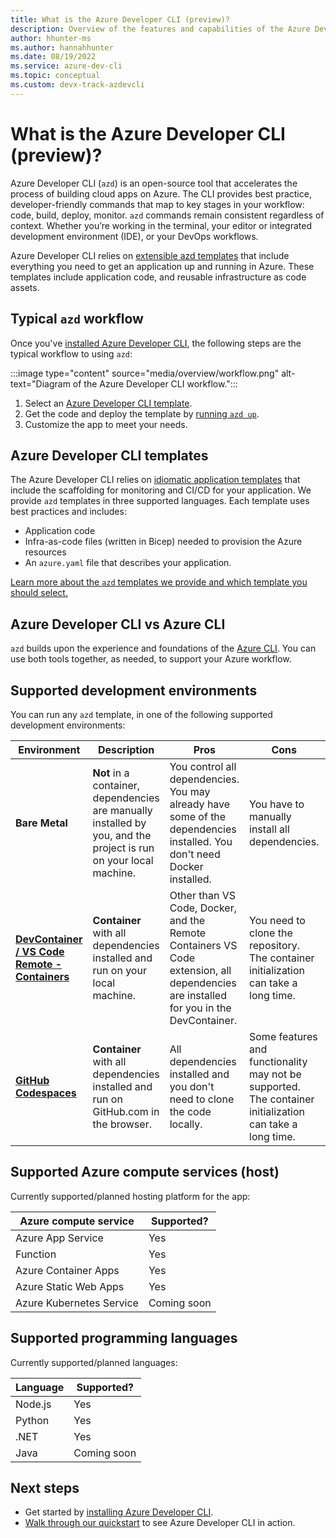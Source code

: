 ```yaml
---
title: What is the Azure Developer CLI (preview)?
description: Overview of the features and capabilities of the Azure Developer CLI that helps developers be more productive when building and deploying apps to Azure.
author: hhunter-ms
ms.author: hannahhunter
ms.date: 08/19/2022
ms.service: azure-dev-cli
ms.topic: conceptual
ms.custom: devx-track-azdevcli
---
```


# What is the Azure Developer CLI (preview)?

Azure Developer CLI (`azd`) is an open-source tool that accelerates the process of building cloud apps on Azure. The CLI provides best practice, developer-friendly commands that map to key stages in your workflow: code, build, deploy, monitor. `azd` commands remain consistent regardless of context. Whether you’re working in the terminal, your editor or integrated development environment (IDE), or your DevOps workflows.

Azure Developer CLI relies on [extensible azd templates](#azure-developer-cli-templates) that include everything you need to get an application up and running in Azure. These templates include application code, and reusable infrastructure as code assets.

## Typical `azd` workflow

Once you've [installed Azure Developer CLI](./install-azd.md), the following steps are the typical workflow to using `azd`:

:::image type="content" source="media/overview/workflow.png" alt-text="Diagram of the Azure Developer CLI workflow.":::

1. Select an [Azure Developer CLI template](./azd-templates.md#choose-a-template).
1. Get the code and deploy the template by [running `azd up`](./get-started.md).
1. Customize the app to meet your needs.

## Azure Developer CLI templates

The Azure Developer CLI relies on [idiomatic application templates](./azd-templates.md) that include the scaffolding for monitoring and CI/CD for your application. We provide `azd` templates in three supported languages. Each template uses best practices and includes:

- Application code
- Infra-as-code files (written in Bicep) needed to provision the Azure resources
- An `azure.yaml` file that describes your application.

[Learn more about the `azd` templates we provide and which template you should select.](./azd-templates.md#choose-a-template)

## Azure Developer CLI vs Azure CLI

`azd` builds upon the experience and foundations of the [Azure CLI](/cli/azure/what-is-azure-cli). You can use both tools together, as needed, to support your Azure workflow.

## Supported development environments

You can run any `azd` template, in one of the following supported development environments:

|Environment|Description|Pros|Cons|Supported?|
|---|---|---|---|---|
|**Bare Metal**|**Not** in a container, dependencies are manually installed by you, and the project is run on your local machine.|You control all dependencies. You may already have some of the dependencies installed. You don't need Docker installed.|You have to manually install all dependencies.| Yes |
|**[DevContainer / VS Code Remote - Containers](https://code.visualstudio.com/docs/remote/containers)**|**Container** with all dependencies installed and run on your local machine.|Other than VS Code, Docker, and the Remote Containers VS Code extension, all dependencies are installed for you in the DevContainer.| You need to clone the repository. The container initialization can take a long time.| Yes |
|**[GitHub Codespaces](https://github.com/features/codespaces)** |**Container** with all dependencies installed and run on GitHub.com in the browser.|All dependencies installed and you don't need to clone the code locally.| Some features and functionality may not be supported. The container initialization can take a long time.| Coming soon |

## Supported Azure compute services (host)

Currently supported/planned hosting platform for the app:

| Azure compute service    | Supported?     |
| ------------------------ | -------------- |
| Azure App Service        | Yes            |
| Function                 | Yes            |
| Azure Container Apps     | Yes            |
| Azure Static Web Apps    | Yes            |
| Azure Kubernetes Service | Coming soon    |

## Supported programming languages

Currently supported/planned languages:

| Language | Supported?  |
| -------- | ----------- |
| Node.js  | Yes         |
| Python   | Yes         |
| .NET     | Yes         |
| Java     | Coming soon |

## Next steps

- Get started by [installing Azure Developer CLI](./install-azd.md).
- [Walk through our quickstart](./get-started.md) to see Azure Developer CLI in action.